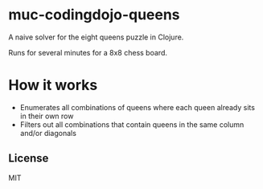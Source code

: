 # muc-codingdojo-queens

A naive solver for the eight queens puzzle in Clojure.

Runs for several minutes for a 8x8 chess board.

# How it works

* Enumerates all combinations of queens where each queen already sits in their own row
* Filters out all combinations that contain queens in the same column and/or diagonals

## License

MIT